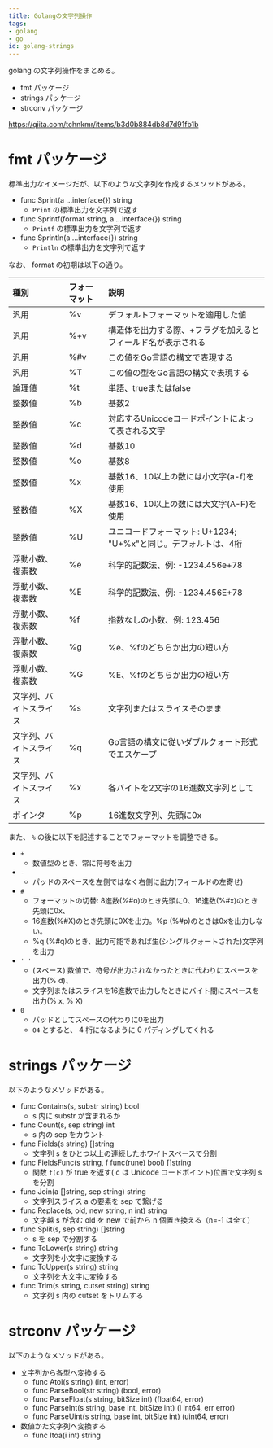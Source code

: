 ```yaml
---
title: Golangの文字列操作
tags:
- golang
- go
id: golang-strings
---
```


golang の文字列操作をまとめる。

- fmt パッケージ
- strings パッケージ
- strconv パッケージ

<!-- more -->

https://qiita.com/tchnkmr/items/b3d0b884db8d7d91fb1b

# fmt パッケージ

標準出力なイメージだが、以下のような文字列を作成するメソッドがある。

- func Sprint(a ...interface{}) string
    - `Print` の標準出力を文字列で返す
- func Sprintf(format string, a ...interface{}) string
    - `Printf` の標準出力を文字列で返す
- func Sprintln(a ...interface{}) string
    - `Println` の標準出力を文字列で返す

なお、 format の初期は以下の通り。

|種別|フォーマット|説明|
|:---|:---|:---|
|汎用|%v|デフォルトフォーマットを適用した値|
|汎用|%+v|構造体を出力する際、+フラグを加えるとフィールド名が表示される|
|汎用|%#v|この値をGo言語の構文で表現する|
|汎用|%T|この値の型をGo言語の構文で表現する|
|論理値|%t|単語、trueまたはfalse|
|整数値|%b|基数2|
|整数値|%c|対応するUnicodeコードポイントによって表される文字|
|整数値|%d|基数10|
|整数値|%o|基数8|
|整数値|%x|基数16、10以上の数には小文字(a-f)を使用|
|整数値|%X|基数16、10以上の数には大文字(A-F)を使用|
|整数値|%U|ユニコードフォーマット: U+1234; "U+%x"と同じ。デフォルトは、4桁|
|浮動小数、複素数|%e|科学的記数法、例: -1234.456e+78|
|浮動小数、複素数|%E|科学的記数法、例: -1234.456E+78|
|浮動小数、複素数|%f|指数なしの小数、例: 123.456|
|浮動小数、複素数|%g|%e、%fのどちらか出力の短い方|
|浮動小数、複素数|%G|%E、%fのどちらか出力の短い方|
|文字列、バイトスライス|%s|文字列またはスライスそのまま|
|文字列、バイトスライス|%q|Go言語の構文に従いダブルクォート形式でエスケープ|
|文字列、バイトスライス|%x|各バイトを2文字の16進数文字列として|
|ポインタ|%p|16進数文字列、先頭に0x|

また、 `%` の後に以下を記述することでフォーマットを調整できる。

- `+`
    - 数値型のとき、常に符号を出力
- `-`
    - パッドのスペースを左側ではなく右側に出力(フィールドの左寄せ)
- `#`
    - フォーマットの切替: 8進数(%#o)のとき先頭に0、16進数(%#x)のとき先頭に0x、
    - 16進数(%#X)のとき先頭に0Xを出力。%p (%#p)のときは0xを出力しない。
    - %q (%#q)のとき、出力可能であれば生(シングルクォートされた)文字列を出力
- `' '`
    - (スペース) 数値で、符号が出力されなかったときに代わりにスペースを出力(% d)、
    - 文字列またはスライスを16進数で出力したときにバイト間にスペースを出力(% x, % X)
- `0`
    - パッドとしてスペースの代わりに0を出力
    - `04` とすると、 4 桁になるように 0 パディングしてくれる

# strings パッケージ

以下のようなメソッドがある。

- func Contains(s, substr string) bool
    - s 内に substr が含まれるか
- func Count(s, sep string) int
    - s 内の sep をカウント
- func Fields(s string) []string
    - 文字列 s をひとつ以上の連続したホワイトスペースで分割
- func FieldsFunc(s string, f func(rune) bool) []string
    - 関数 `f(c)` が true を返す( c は Unicode コードポイント)位置で文字列 s を分割
- func Join(a []string, sep string) string
    - 文字列スライス a の要素を sep で繋げる
- func Replace(s, old, new string, n int) string
    - 文字越 s が含む old を new で前から n 個置き換える（n=-1 は全て）
- func Split(s, sep string) []string
    - s を sep で分割する
- func ToLower(s string) string
    - 文字列を小文字に変換する
- func ToUpper(s string) string
    - 文字列を大文字に変換する
- func Trim(s string, cutset string) string
    - 文字列 s 内の cutset をトリムする

# strconv パッケージ

以下のようなメソッドがある。

- 文字列から各型へ変換する
    - func Atoi(s string) (int, error)
    - func ParseBool(str string) (bool, error)
    - func ParseFloat(s string, bitSize int) (float64, error)
    - func ParseInt(s string, base int, bitSize int) (i int64, err error)
    - func ParseUint(s string, base int, bitSize int) (uint64, error)
- 数値かた文字列へ変換する
    - func Itoa(i int) string
